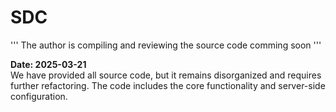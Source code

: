 # SDC
''' 
The author is compiling and reviewing the source code
comming soon
'''

**Date: 2025-03-21**  
We have provided all source code, but it remains disorganized and requires further refactoring.
The code includes the core functionality and server-side configuration.
